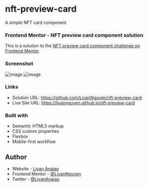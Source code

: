 # nft-preview-card
A simple NFT card component


### Frontend Mentor - NFT preview card component solution

This is a solution to the [NFT preview card component challenge on Frontend Mentor](https://www.frontendmentor.io/challenges/nft-preview-card-component-SbdUL_w0U).

### Screenshot
![image](https://user-images.githubusercontent.com/50958126/160239036-49f0cee9-2432-4b63-832c-98734ea365b9.png)
![image](https://user-images.githubusercontent.com/50958126/160239056-e1ab108a-0bad-488d-81f3-5c92e101d5e7.png)


### Links
- Solution URL: https://github.com/LiyanNguyen/nft-preview-card
- Live Site URL: https://liyannguyen.github.io/nft-preview-card

### Built with
- Semantic HTML5 markup
- CSS custom properties
- Flexbox
- Mobile-first workflow


## Author
- Website - [Liyan Anajao](https://liyannguyen.github.io/Portfolio)
- Frontend Mentor - [@LiyanNguyen](https://frontendmentor.io/profile/LiyanNguyen)
- Twitter - [@LiyanAnajao](https://twitter.com/LiyanAnajao)

